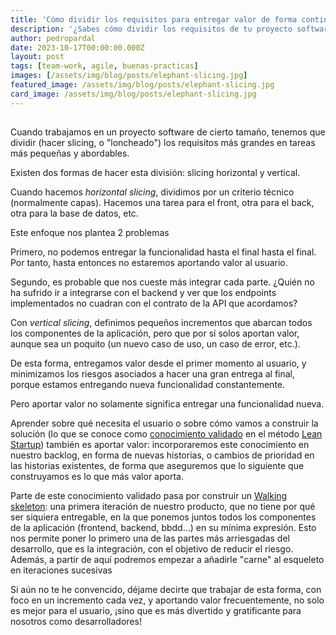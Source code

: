 ```yaml
---
title: 'Cómo dividir los requisitos para entregar valor de forma continua: Vertical Slicing'
description: '¿Sabes cómo dividir los requisitos de tu proyecto software para entregar valor de forma continua?.'
author: pedropardal
date: 2023-10-17T00:00:00.000Z
layout: post
tags: [team-work, agile, buenas-practicas]
images: [/assets/img/blog/posts/elephant-slicing.jpg]
featured_image: /assets/img/blog/posts/elephant-slicing.jpg
card_image: /assets/img/blog/posts/elephant-slicing.jpg
---
```


## 

Cuando trabajamos en un proyecto software de cierto tamaño, tenemos que dividir (hacer slicing, o "loncheado") los requisitos más grandes en tareas más pequeñas y abordables.

Existen dos formas de hacer esta división: slicing horizontal y vertical.

Cuando hacemos *horizontal slicing*, dividimos por un criterio técnico (normalmente capas). Hacemos una tarea para el front, otra para el back, otra para la base de datos, etc.

Este enfoque nos plantea 2 problemas


Primero, no podemos entregar la funcionalidad hasta el final hasta el final. Por tanto, hasta entonces no estaremos aportando valor al usuario.

Segundo, es probable que nos cueste más integrar cada parte. ¿Quién no ha sufrido ir a integrarse con el backend y ver que los endpoints implementados no cuadran con el contrato de la API que acordamos?

Con *vertical slicing*, definimos pequeños incrementos que abarcan todos los componentes de la aplicación, pero que por sí solos aportan valor, aunque sea un poquito (un nuevo caso de uso, un caso de error, etc.).

De esta forma, entregamos valor desde el primer momento al usuario, y minimizamos los riesgos asociados a hacer una gran entrega al final, porque estamos entregando nueva funcionalidad constantemente.

Pero aportar valor no solamente significa entregar una funcionalidad nueva.

Aprender sobre qué necesita el usuario o sobre cómo vamos a construir la solución (lo que se conoce como [conocimiento validado](https://solvingadhoc.com/aprendizaje-validado-lean-startup-pilar-fundamental/) en el método [Lean Startup](https://www.amazon.es/s?k=the+lean+startup&adgrpid=55178272774)) también es aportar valor: incorporaremos este conocimiento en nuestro backlog, en forma de nuevas historias, o cambios de prioridad en las historias existentes, de forma que aseguremos que lo siguiente que construyamos es lo que más valor aporta.

Parte de este conocimiento validado pasa por construir un [Walking skeleton](https://wiki.c2.com/?WalkingSkeleton): una primera iteración de nuestro producto, que no tiene por qué ser siquiera entregable, en la que ponemos juntos todos los componentes de la aplicación (frontend, backend, bbdd...) en su mínima expresión. Esto nos permite poner lo primero una de las partes más arriesgadas del desarrollo, que es la integración, con el objetivo de reducir el riesgo. Además, a partir de aquí podremos empezar a añadirle "carne" al esqueleto en iteraciones sucesivas 

Si aún no te he convencido, déjame decirte que trabajar de esta forma, con foco en un incremento cada vez, y aportando valor frecuentemente, no solo es mejor para el usuario, ¡sino que es más divertido y gratificante para nosotros como desarrolladores!
